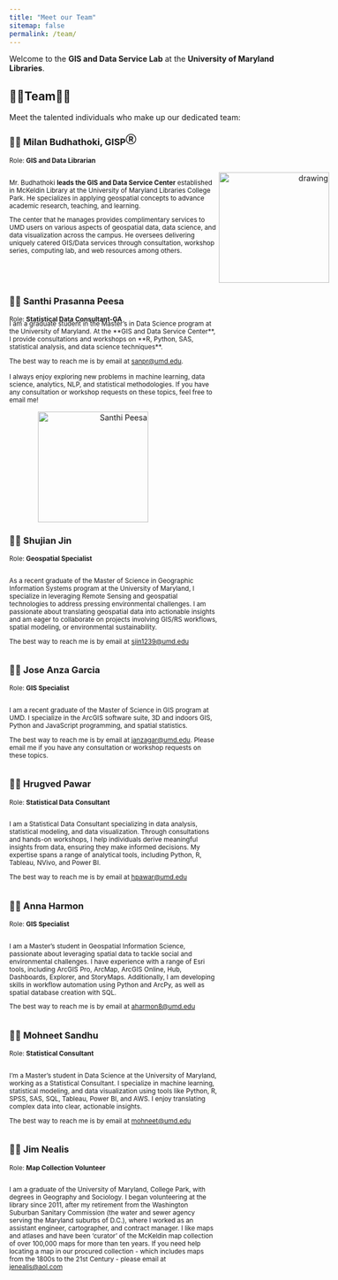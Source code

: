 ```yaml
---
title: "Meet our Team"
sitemap: false
permalink: /team/
---
```

Welcome to the **GIS and Data Service Lab** at the **University of Maryland Libraries**. 

<!-- Please feel free to visit us at {site.address} or contact us at {site.email}. -->

## 👩‍💻Team👨‍💻 

Meet the talented individuals who make up our dedicated team:

### 👨‍💻 Milan Budhathoki, GISP<sup>Ⓡ</sup>

<sub >Role: **GIS and Data Librarian**</sub >

<div style="display: flex;">
<div style="  display: inline-block;
  margin-right: -50px;
  width:75%;
  text-align: left;">

<small>

Mr. Budhathoki <b>leads the GIS and Data Service Center</b> established in McKeldin Library at the University of Maryland Libraries College Park. He specializes in applying geospatial concepts to advance academic research, teaching, and learning.

The center that he manages provides complimentary services to UMD users on various aspects of geospatial data, data science, and data visualization across the campus. He oversees delivering uniquely catered GIS/Data services through consultation, workshop series, computing lab, and web resources among others.

</small>
</div>
<div style="display: inline-block; margin-right: -300px; width:50%; text-align: right; padding:0px">
<img src="https://www.lib.umd.edu/sites/default/files/styles/optimized/public/people/mbudhathoki.png?itok=-qOwI2tI" alt="drawing" width="200"/>
</div>
<div style="clear:both;"></div>
</div>

### 👨‍💻 Santhi Prasanna Peesa 

<sub >Role: **Statistical Data Consultant-GA**</sub>

<div style="display: flex; margin-top: -20px">
<div class="#notice" style="  display: inline-block; margin-right: -50px; width:75%; text-align: left;">

<small>
I am a graduate student in the Master’s in Data Science program at the University of Maryland. At the **GIS and Data Service Center**, I provide consultations and workshops on **R, Python, SAS, statistical analysis, and data science techniques**.

The best way to reach me is by email at <a href="mailto:sanpr@umd.edu">sanpr@umd.edu</a>.

I always enjoy exploring new problems in machine learning, data science, analytics, NLP, and statistical methodologies. If you have any consultation or workshop requests on these topics, feel free to email me!
</small>
</div>
</div>



</small>
</div>
<div style="display: inline-block; margin-right: -300px; width:50%; text-align: right; padding:0px">
<img src="https://drive.google.com/uc?export=view&id=13Kt0T4mMQDp3d8YiDiaYSOs7uPxul4Ln" alt="Santhi Peesa" width="200"/>
</div>
<div style="clear:both;"></div>
</div>


### 👨‍🎓 Shujian Jin

<sub >Role: **Geospatial Specialist**</sub >
<div style="display: flex;">
<div style="display: inline-block; margin-right: -50px; width:75%; text-align: left;">

<small>

As a recent graduate of the Master of Science in Geographic Information Systems program at the University of Maryland, I specialize in leveraging Remote Sensing and geospatial technologies to address pressing environmental challenges. I am passionate about translating geospatial data into actionable insights and am eager to collaborate on projects involving GIS/RS workflows, spatial modeling, or environmental sustainability.

The best way to reach me is by email at <a href="mailto:sjin1239@umd.edu">sjin1239@umd.edu</a>

</small>
</div>
<div style="display: inline-block; margin-right: -300px; width:50%; text-align: right; padding:0px"></div>
<div style="clear:both;"></div>
</div>

### 👨‍🎓 Jose Anza Garcia

<sub >Role: **GIS Specialist**</sub >
<div style="display: flex;">
<div style="display: inline-block; margin-right: -50px; width:75%; text-align: left;">

<small>

I am a recent graduate of the Master of Science in GIS program at UMD. I specialize in the ArcGIS software suite, 3D and indoors GIS, Python and JavaScript programming, and spatial statistics.

The best way to reach me is by email at <a href="mailto:janzagar@umd.edu">janzagar@umd.edu</a>. Please email me if you have any consultation or workshop requests on these topics.

</small>
</div>
<div style="display: inline-block; margin-right: -300px; width:50%; text-align: right; padding:0px"></div>
<div style="clear:both;"></div>
</div>

### 👨‍🎓 Hrugved Pawar

<sub >Role: **Statistical Data Consultant**</sub >
<div style="display: flex;">
<div style="display: inline-block; margin-right: -50px; width:75%; text-align: left;">

<small>

I am a Statistical Data Consultant specializing in data analysis, statistical modeling, and data visualization. Through consultations and hands-on workshops, I help individuals derive meaningful insights from data, ensuring they make informed decisions. My expertise spans a range of analytical tools, including Python, R, Tableau, NVivo, and Power BI.

The best way to reach me is by email at <a href="mailto:hpawar@umd.edu">hpawar@umd.edu</a>

</small>
</div>
<div style="display: inline-block; margin-right: -300px; width:50%; text-align: right; padding:0px"></div>
<div style="clear:both;"></div>
</div>

### 👩‍🎓 Anna Harmon

<sub >Role: **GIS Specialist**</sub >
<div style="display: flex;">
<div style="display: inline-block; margin-right: -50px; width:75%; text-align: left;">

<small>

I am a Master’s student in Geospatial Information Science, passionate about leveraging spatial data to tackle social and environmental challenges. I have experience with a range of Esri tools, including ArcGIS Pro, ArcMap, ArcGIS Online, Hub, Dashboards, Explorer, and StoryMaps. Additionally, I am developing skills in workflow automation using Python and ArcPy, as well as spatial database creation with SQL.

The best way to reach me is by email at <a href="mailto:aharmon8@umd.edu">aharmon8@umd.edu</a>

</small>
</div>
<div style="display: inline-block; margin-right: -300px; width:50%; text-align: right; padding:0px"></div>
<div style="clear:both;"></div>
</div>

### 👨‍🎓 Mohneet Sandhu

<sub >Role: **Statistical Consultant**</sub >
<div style="display: flex;">
<div style="display: inline-block; margin-right: -50px; width:75%; text-align: left;">

<small>

I’m a Master’s student in Data Science at the University of Maryland, working as a Statistical Consultant. I specialize in machine learning, statistical modeling, and data visualization using tools like Python, R, SPSS, SAS, SQL, Tableau, Power BI, and AWS. I enjoy translating complex data into clear, actionable insights.

The best way to reach me is by email at <a href="mailto:mohneet@umd.edu">mohneet@umd.edu</a>

</small>
</div>
<div style="display: inline-block; margin-right: -300px; width:50%; text-align: right; padding:0px"></div>
<div style="clear:both;"></div>
</div>


### 👨‍💻 Jim Nealis

<sub >Role: **Map Collection Volunteer**</sub >
<div style="display: flex;">
<div style="  display: inline-block;
  margin-right: -50px;
  width:75%;
  text-align: left;">

<small>

I am a graduate of the University of Maryland, College Park, with degrees in Geography and Sociology.  I began volunteering at the library since 2011, after my retirement from the Washington Suburban Sanitary Commission (the water and sewer agency serving the Maryland suburbs of D.C.), where I worked as an assistant engineer, cartographer, and contract manager.  I like maps and atlases and have been ‘curator’ of the McKeldin map collection of over 100,000 maps for more than ten years.  If you need help locating a map in our procured collection - which includes maps from the 1800s to the 21st Century - please email at <a href="mailto:jenealis@aol.com">jenealis@aol.com</a>

</small>
</div>
<div style="display: inline-block; margin-right: -300px; width:50%; text-align: right; padding:0px">
<!-- <img src="https://ca.slack-edge.com/T054162SPA6-U053ZD1MA3H-0bff05b16030-512" alt="drawing" width="200"/> -->
</div>
<div style="clear:both;"></div>
</div>
